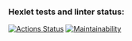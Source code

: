 ### Hexlet tests and linter status:

[![Actions Status](https://github.com/DoniyorLatipov/fullstack-javascript-project-11/actions/workflows/hexlet-check.yml/badge.svg)](https://github.com/DoniyorLatipov/fullstack-javascript-project-11/actions)
[![Maintainability](https://api.codeclimate.com/v1/badges/aba8b23fe88b9c91fee0/maintainability)](https://codeclimate.com/github/DoniyorLatipov/fullstack-javascript-project-11/maintainability)
